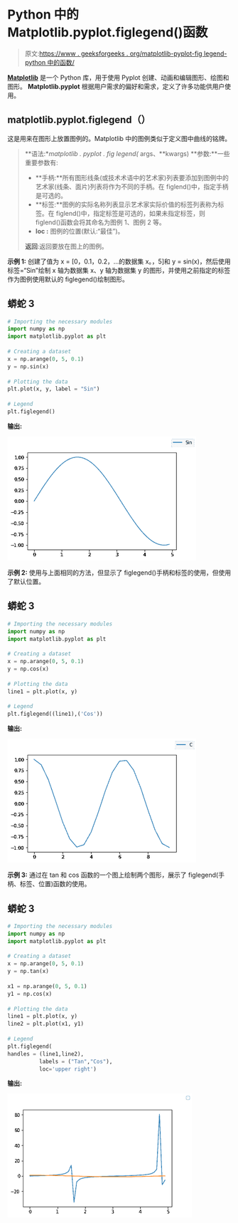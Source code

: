 # Python 中的 Matplotlib.pyplot.figlegend()函数

> 原文:[https://www . geeksforgeeks . org/matplotlib-pyplot-fig legend-python 中的函数/](https://www.geeksforgeeks.org/matplotlib-pyplot-figlegend-function-in-python/)

[**Matplotlib**](https://www.geeksforgeeks.org/python-introduction-matplotlib/) 是一个 Python 库，用于使用 Pyplot 创建、动画和编辑图形、绘图和图形。 **Matplotlib.pyplot** 根据用户需求的偏好和需求，定义了许多功能供用户使用。

## matplotlib.pyplot.figlegend（）

这是用来在图形上放置图例的。Matplotlib 中的图例类似于定义图中曲线的铭牌。

> **语法:**matplotlib . pyplot . fig legend(* args、**kwargs)
> **参数:**一些重要参数有:
> 
> *   **手柄:**所有图形线条(或技术术语中的艺术家)列表要添加到图例中的艺术家(线条、面片)列表将作为不同的手柄。在 figlend()中，指定手柄是可选的。
> *   **标签:**图例的实际名称列表显示艺术家实际价值的标签列表称为标签。在 figlend()中，指定标签是可选的，如果未指定标签，则 figlend()函数会将其命名为图例 1、图例 2 等。
> *   **loc :** 图例的位置(默认:“最佳”)。
> 
> **返回**:返回要放在图上的图例。

**示例 1:** 创建了值为 x = [0，0.1，0.2，…的数据集 x。，5]和 y = sin(x)，然后使用标签=“Sin”绘制 x 轴为数据集 x、y 轴为数据集 y 的图形，并使用之前指定的标签作为图例使用默认的 figlegend()绘制图形。

## 蟒蛇 3

```py
# Importing the necessary modules
import numpy as np
import matplotlib.pyplot as plt

# Creating a dataset
x = np.arange(0, 5, 0.1)
y = np.sin(x)

# Plotting the data
plt.plot(x, y, label = "Sin")

# Legend
plt.figlegend()
```

**输出:**

![figlegend()](img/4ccd4f25f958c750270c1ed7e96bd181.png)

**示例 2:** 使用与上面相同的方法，但显示了 figlegend()手柄和标签的使用，但使用了默认位置。

## 蟒蛇 3

```py
# Importing the necessary modules
import numpy as np
import matplotlib.pyplot as plt

# Creating a dataset
x = np.arange(0, 5, 0.1)
y = np.cos(x)

# Plotting the data
line1 = plt.plot(x, y)

# Legend
plt.figlegend((line1),('Cos'))
```

**输出:**

![figlegend plot-2](img/0c3779c4d8b996ef256313ca47092aba.png)

**示例 3:** 通过在 tan 和 cos 函数的一个图上绘制两个图形，展示了 figlegend(手柄、标签、位置)函数的使用。

## 蟒蛇 3

```py
# Importing the necessary modules
import numpy as np
import matplotlib.pyplot as plt

# Creating a dataset
x = np.arange(0, 5, 0.1)
y = np.tan(x)

x1 = np.arange(0, 5, 0.1)
y1 = np.cos(x)

# Plotting the data
line1 = plt.plot(x, y)
line2 = plt.plot(x1, y1)

# Legend
plt.figlegend(
handles = (line1,line2),
          labels = ("Tan","Cos"),
          loc='upper right')
```

**输出:**

![figlegend plot-3](img/0a17ed5b6d4ff0712e25ff5ec05e9cc1.png)